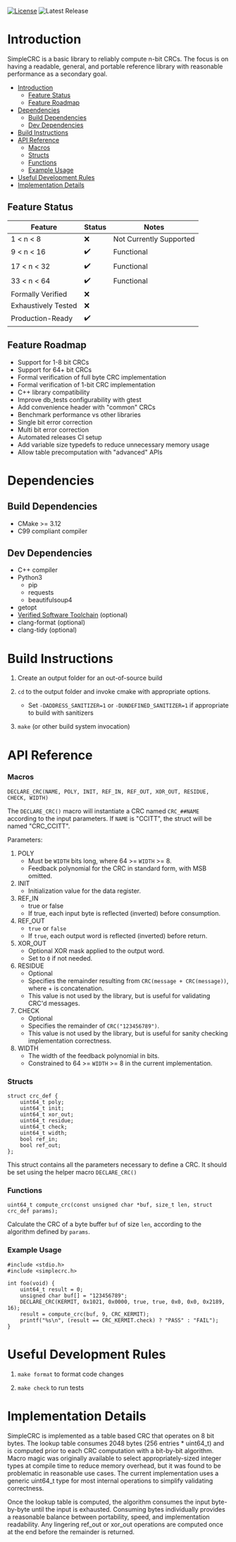 [![License](https://img.shields.io/github/license/J-Montgomery/SimpleCRC)](https://github.com/J-Montgomery/SimpleCRC/blob/master/LICENSE)
![Latest Release](https://img.shields.io/github/v/release/J-Montgomery/SimpleCRC)

# Introduction

SimpleCRC is a basic library to reliably compute n-bit CRCs. The focus is on
having a readable, general, and portable reference library with reasonable
performance as a secondary goal.

- [Introduction](#introduction)
  - [Feature Status](#feature-status)
  - [Feature Roadmap](#feature-roadmap)
- [Dependencies](#dependencies)
  - [Build Dependencies](#build-dependencies)
  - [Dev Dependencies](#dev-dependencies)
- [Build Instructions](#build-instructions)
- [API Reference](#api-reference)
    - [Macros](#macros)
    - [Structs](#structs)
    - [Functions](#functions)
    - [Example Usage](#example-usage)
- [Useful Development Rules](#useful-development-rules)
- [Implementation Details](#implementation-details)


## Feature Status
| Feature             | Status             | Notes                   |
|---------------------|--------------------|-------------------------|
| 1 < n < 8           | :x:                | Not Currently Supported |
| 9 < n < 16          | :heavy_check_mark: | Functional              |
| 17 < n < 32         | :heavy_check_mark: | Functional              |
| 33 < n < 64         | :heavy_check_mark: | Functional              |
| Formally Verified   | :x:                |                         |
| Exhaustively Tested | :x:                |                         |
| Production-Ready    | :heavy_check_mark: |                         |

## Feature Roadmap

- Support for 1-8 bit CRCs
- Support for 64+ bit CRCs
- Formal verification of full byte CRC implementation
- Formal verification of 1-bit CRC implementation
- C++ library compatibility
- Improve db_tests configurability with gtest
- Add convenience header with "common" CRCs
- Benchmark performance vs other libraries
- Single bit error correction
- Multi bit error correction
- Automated releases CI setup
- Add variable size typedefs to reduce unnecessary memory usage
- Allow table precomputation with "advanced" APIs

# Dependencies

## Build Dependencies
* CMake >= 3.12
* C99 compliant compiler

## Dev Dependencies

* C++ compiler
* Python3
  * pip
  * requests
  * beautifulsoup4
* getopt
* [Verified Software Toolchain](https://vst.cs.princeton.edu/) (optional)
* clang-format (optional)
* clang-tidy (optional)

# Build Instructions

1. Create an output folder for an out-of-source build

2. `cd` to the output folder and invoke cmake with appropriate options.
    - Set `-DADDRESS_SANITIZER=1` or `-DUNDEFINED_SANITIZER=1` if appropriate to build with sanitizers

3. `make` (or other build system invocation)

# API Reference

### Macros
```c_cpp
DECLARE_CRC(NAME, POLY, INIT, REF_IN, REF_OUT, XOR_OUT, RESIDUE, CHECK, WIDTH)
```
The `DECLARE_CRC()` macro will instantiate a CRC named `CRC_##NAME` according to
the input parameters. If `NAME` is "CCITT", the struct will be named "CRC_CCITT".

Parameters:
1. POLY
   - Must be `WIDTH` bits long, where 64 >= `WIDTH` >= 8.
   - Feedback polynomial for the CRC in standard form, with MSB omitted.
2. INIT
   - Initialization value for the data register.
3. REF_IN
   - true or false
   - If true, each input byte is reflected (inverted) before consumption.
4. REF_OUT
   - `true` or `false`
   - If `true`, each output word is reflected (inverted) before return.
5. XOR_OUT
   - Optional XOR mask applied to the output word.
   - Set to `0` if not needed.
6. RESIDUE
   - Optional
   - Specifies the remainder resulting from `CRC(message + CRC(message))`, where + is concatenation.
   - This value is not used by the library, but is useful for validating CRC'd messages.
7. CHECK
   - Optional
   - Specifies the remainder of `CRC("123456789")`.
   - This value is not used by the library, but is useful for sanity checking implementation correctness.
8. WIDTH
   - The width of the feedback polynomial in bits.
   - Constrained to 64 >= `WIDTH` >= 8 in the current implementation.

### Structs
```c_cpp
struct crc_def {
	uint64_t poly;
	uint64_t init;
	uint64_t xor_out;
	uint64_t residue;
	uint64_t check;
	uint64_t width;
	bool ref_in;
	bool ref_out;
};
```
This struct contains all the parameters necessary to define a CRC. It should be
set using the helper macro `DECLARE_CRC()`

### Functions

```c_cpp
uint64_t compute_crc(const unsigned char *buf, size_t len, struct crc_def params);
```
Calculate the CRC of a byte buffer `buf` of size `len`, according to the
algorithm defined by `params`.


### Example Usage
```c_cpp
#include <stdio.h>
#include <simplecrc.h>

int foo(void) {
    uint64_t result = 0;
    unsigned char buf[] = "123456789";
    DECLARE_CRC(KERMIT, 0x1021, 0x0000, true, true, 0x0, 0x0, 0x2189, 16);
    result = compute_crc(buf, 9, CRC_KERMIT);
    printf("%s\n", (result == CRC_KERMIT.check) ? "PASS" : "FAIL");
}
```
# Useful Development Rules

1. `make format` to format code changes

2. `make check` to run tests

# Implementation Details

SimpleCRC is implemented as a table based CRC that operates on 8 bit bytes.
The lookup table consumes 2048 bytes (256 entries * uint64_t) and is computed
prior to each CRC computation with a bit-by-bit algorithm. Macro magic was
originally available to select appropriately-sized integer types at compile time
to reduce memory overhead, but it was found to be problematic in reasonable use
cases. The current implementation uses a generic uint64_t type for most internal
operations to simplify validating correctness.

Once the lookup table is computed, the algorithm consumes the input byte-by-byte
until the input is exhausted. Consuming bytes individually provides a reasonable
balance between portability, speed, and implementation readability. Any lingering
ref_out or xor_out operations are computed once at the end before the remainder
is returned.
